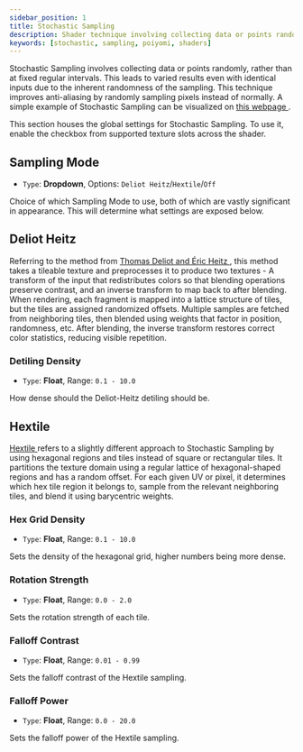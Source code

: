 ```yaml
---
sidebar_position: 1
title: Stochastic Sampling
description: Shader technique involving collecting data or points randomly, and simples pixels randomly instead of normally.
keywords: [stochastic, sampling, poiyomi, shaders]
---
```


Stochastic Sampling involves collecting data or points randomly, rather than at fixed regular intervals. This leads to varied results even with identical inputs due to the inherent randomness of the sampling. This technique improves anti-aliasing by randomly sampling pixels instead of normally. A simple example of Stochastic Sampling can be visualized on [this webpage <FAIcon icon="fa-solid fa-square-arrow-up-right"/>](https://hybriddog.github.io/stochastic_texture_sampling_demo/).

This section houses the global settings for Stochastic Sampling. To use it, enable the checkbox from supported texture slots across the shader.

## Sampling Mode

- `Type`: <PropertyIcon name="dropdown" />**Dropdown**, Options: `Deliot Heitz`/`Hextile`/`Off`

Choice of which Sampling Mode to use, both of which are vastly significant in appearance. This will determine what settings are exposed below.

## Deliot Heitz

Referring to the method from [Thomas Deliot and Éric Heitz <FAIcon icon="fa-solid fa-square-arrow-up-right"/>](https://thomasdeliot.wixsite.com/blog/single-post/2018/10/08/procedural-stochastic-textures-by-tiling-and-blending-gpu-zen-2?utm_source=chatgpt.com), this method takes a tileable texture and preprocesses it to produce two textures - A transform of the input that redistributes colors so that blending operations preserve contrast, and an inverse transform to map back to after blending. When rendering, each fragment is mapped into a lattice structure of tiles, but the tiles are assigned randomized offsets. Multiple samples are fetched from neighboring tiles, then blended using weights that factor in position, randomness, etc. After blending, the inverse transform restores correct color statistics, reducing visible repetition.

### Detiling Density

- `Type`: <PropertyIcon name="floatrange" />**Float**, Range: `0.1 - 10.0`

How dense should the Deliot-Heitz detiling should be.

## Hextile

[Hextile <FAIcon icon="fa-solid fa-square-arrow-up-right"/>](https://jcgt.org/published/0011/03/05/paper-lowres.pdf) refers to a slightly different approach to Stochastic Sampling by using hexagonal regions and tiles instead of square or rectangular tiles. It partitions the texture domain using a regular lattice of hexagonal-shaped regions and has a random offset. For each given UV or pixel, it determines which hex tile region it belongs to, sample from the relevant neighboring tiles, and blend it using barycentric weights.

### Hex Grid Density

- `Type`: <PropertyIcon name="floatrange" />**Float**, Range: `0.1 - 10.0`

Sets the density of the hexagonal grid, higher numbers being more dense.

### Rotation Strength

- `Type`: <PropertyIcon name="floatrange" />**Float**, Range: `0.0 - 2.0`

Sets the rotation strength of each tile.

### Falloff Contrast

- `Type`: <PropertyIcon name="floatrange" />**Float**, Range: `0.01 - 0.99`

Sets the falloff contrast of the Hextile sampling.

### Falloff Power

- `Type`: <PropertyIcon name="floatrange" />**Float**, Range: `0.0 - 20.0`

Sets the falloff power of the Hextile sampling.
